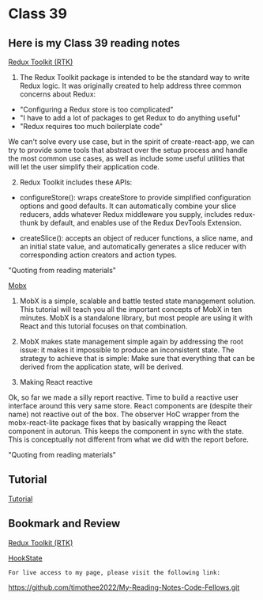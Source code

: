 # Class 39

## Here is my Class 39 reading notes


[Redux Toolkit (RTK)](https://redux-toolkit.js.org/introduction/getting-started)

1. The Redux Toolkit package is intended to be the standard way to write Redux logic. It was originally created to help address three common concerns about Redux:

* "Configuring a Redux store is too complicated"
* "I have to add a lot of packages to get Redux to do anything useful"
* "Redux requires too much boilerplate code"

We can't solve every use case, but in the spirit of create-react-app, we can try to provide some tools that abstract over the setup process and handle the most common use cases, as well as include some useful utilities that will let the user simplify their application code.

2. Redux Toolkit includes these APIs:

* configureStore(): wraps createStore to provide simplified configuration options and good defaults. It can automatically combine your slice reducers, adds whatever Redux middleware you supply, includes redux-thunk by default, and enables use of the Redux DevTools Extension.

* createSlice(): accepts an object of reducer functions, a slice name, and an initial state value, and automatically generates a slice reducer with corresponding action creators and action types.

"Quoting from reading materials"

[Mobx](https://mobx.js.org/getting-started.html)

1. MobX is a simple, scalable and battle tested state management solution. This tutorial will teach you all the important concepts of MobX in ten minutes. MobX is a standalone library, but most people are using it with React and this tutorial focuses on that combination.

2. MobX makes state management simple again by addressing the root issue: it makes it impossible to produce an inconsistent state. The strategy to achieve that is simple: Make sure that everything that can be derived from the application state, will be derived.

3. Making React reactive

Ok, so far we made a silly report reactive. Time to build a reactive user interface around this very same store. React components are (despite their name) not reactive out of the box. The observer HoC wrapper from the mobx-react-lite package fixes that by basically wrapping the React component in autorun. This keeps the component in sync with the state. This is conceptually not different from what we did with the report before.

"Quoting from reading materials"

## Tutorial

[Tutorial](https://redux-toolkit.js.org/tutorials/intermediate-tutorial)

## Bookmark and Review

[Redux Toolkit (RTK)](https://redux-toolkit.js.org/)

[HookState](https://hookstate.js.org/)


    For live access to my page, please visit the following link:
<https://github.com/timothee2022/My-Reading-Notes-Code-Fellows.git>